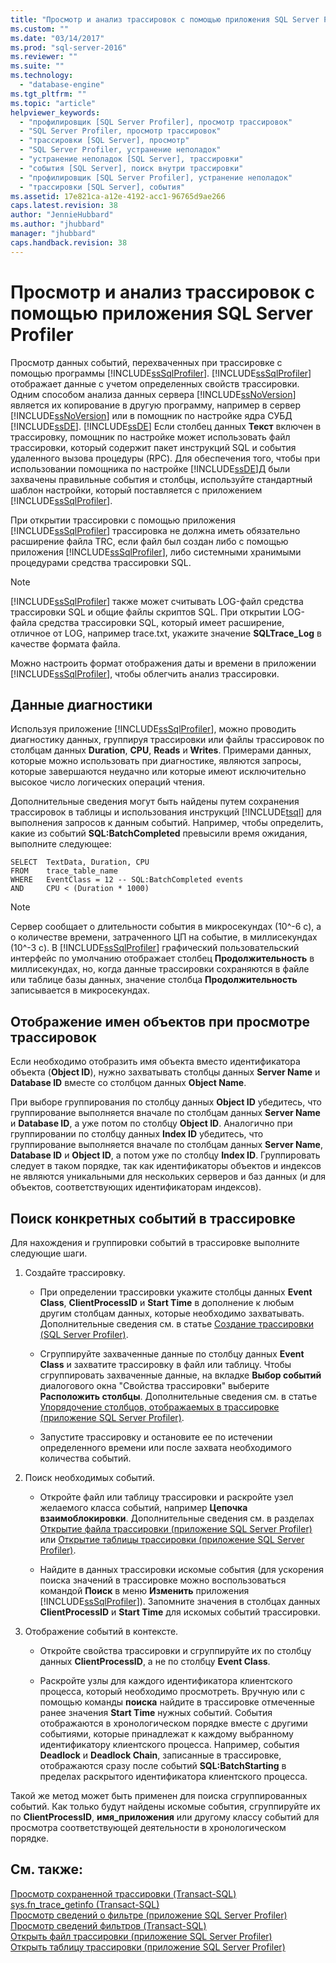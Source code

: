 ```yaml
---
title: "Просмотр и анализ трассировок с помощью приложения SQL Server Profiler | Microsoft Docs"
ms.custom: ""
ms.date: "03/14/2017"
ms.prod: "sql-server-2016"
ms.reviewer: ""
ms.suite: ""
ms.technology: 
  - "database-engine"
ms.tgt_pltfrm: ""
ms.topic: "article"
helpviewer_keywords: 
  - "профилировщик [SQL Server Profiler], просмотр трассировок"
  - "SQL Server Profiler, просмотр трассировок"
  - "трассировки [SQL Server], просмотр"
  - "SQL Server Profiler, устранение неполадок"
  - "устранение неполадок [SQL Server], трассировки"
  - "события [SQL Server], поиск внутри трассировки"
  - "профилировщик [SQL Server Profiler], устранение неполадок"
  - "трассировки [SQL Server], события"
ms.assetid: 17e821ca-a12e-4192-acc1-96765d9ae266
caps.latest.revision: 38
author: "JennieHubbard"
ms.author: "jhubbard"
manager: "jhubbard"
caps.handback.revision: 38
---
```

# Просмотр и анализ трассировок с помощью приложения SQL Server Profiler
  Просмотр данных событий, перехваченных при трассировке с помощью программы [!INCLUDE[ssSqlProfiler](../../includes/sssqlprofiler-md.md)]. [!INCLUDE[ssSqlProfiler](../../includes/sssqlprofiler-md.md)] отображает данные с учетом определенных свойств трассировки. Одним способом анализа данных сервера [!INCLUDE[ssNoVersion](../../includes/ssnoversion-md.md)] является их копирование в другую программу, например в сервер [!INCLUDE[ssNoVersion](../../includes/ssnoversion-md.md)] или в помощник по настройке ядра СУБД [!INCLUDE[ssDE](../../includes/ssde-md.md)]. [!INCLUDE[ssDE](../../includes/ssde-md.md)] Если столбец данных **Текст** включен в трассировку, помощник по настройке может использовать файл трассировки, который содержит пакет инструкций SQL и события удаленного вызова процедуры (RPC). Для обеспечения того, чтобы при использовании помощника по настройке [!INCLUDE[ssDE](../../includes/ssde-md.md)]Д были захвачены правильные события и столбцы, используйте стандартный шаблон настройки, который поставляется с приложением [!INCLUDE[ssSqlProfiler](../../includes/sssqlprofiler-md.md)].  
  
 При открытии трассировки с помощью приложения [!INCLUDE[ssSqlProfiler](../../includes/sssqlprofiler-md.md)] трассировка не должна иметь обязательно расширение файла TRC, если файл был создан либо с помощью приложения [!INCLUDE[ssSqlProfiler](../../includes/sssqlprofiler-md.md)], либо системными хранимыми процедурами средства трассировки SQL.  
  
> [!NOTE]  
>  [!INCLUDE[ssSqlProfiler](../../includes/sssqlprofiler-md.md)] также может считывать LOG-файл средства трассировки SQL и общие файлы скриптов SQL. При открытии LOG-файла средства трассировки SQL, который имеет расширение, отличное от LOG, например trace.txt, укажите значение **SQLTrace_Log** в качестве формата файла.  
  
 Можно настроить формат отображения даты и времени в приложении [!INCLUDE[ssSqlProfiler](../../includes/sssqlprofiler-md.md)], чтобы облегчить анализ трассировки.  
  
## Данные диагностики  
 Используя приложение [!INCLUDE[ssSqlProfiler](../../includes/sssqlprofiler-md.md)], можно проводить диагностику данных, группируя трассировки или файлы трассировок по столбцам данных **Duration**, **CPU**, **Reads** и **Writes**. Примерами данных, которые можно использовать при диагностике, являются запросы, которые завершаются неудачно или которые имеют исключительно высокое число логических операций чтения.  
  
 Дополнительные сведения могут быть найдены путем сохранения трассировок в таблицы и использования инструкций [!INCLUDE[tsql](../../includes/tsql-md.md)] для выполнения запросов к данным событий. Например, чтобы определить, какие из событий **SQL:BatchCompleted** превысили время ожидания, выполните следующее:  
  
```  
SELECT  TextData, Duration, CPU  
FROM    trace_table_name  
WHERE   EventClass = 12 -- SQL:BatchCompleted events  
AND     CPU < (Duration * 1000)  
```  
  
> [!NOTE]  
>  Сервер сообщает о длительности события в микросекундах (10^-6 с), а о количестве времени, затраченного ЦП на событие, в миллисекундах (10^-3 с). В [!INCLUDE[ssSqlProfiler](../../includes/sssqlprofiler-md.md)] графический пользовательский интерфейс по умолчанию отображает столбец **Продолжительность** в миллисекундах, но, когда данные трассировки сохраняются в файле или таблице базы данных, значение столбца **Продолжительность** записывается в микросекундах.  
  
## Отображение имен объектов при просмотре трассировок  
 Если необходимо отобразить имя объекта вместо идентификатора объекта (**Object ID**), нужно захватывать столбцы данных **Server Name** и **Database ID** вместе со столбцом данных **Object Name**.  
  
 При выборе группирования по столбцу данных **Object ID** убедитесь, что группирование выполняется вначале по столбцам данных **Server Name** и **Database ID**, а уже потом по столбцу **Object ID**. Аналогично при группировании по столбцу данных **Index ID** убедитесь, что группирование выполняется вначале по столбцам данных **Server Name**, **Database ID** и **Object ID**, а потом уже по столбцу **Index ID**. Группировать следует в таком порядке, так как идентификаторы объектов и индексов не являются уникальными для нескольких серверов и баз данных (и для объектов, соответствующих идентификаторам индексов).  
  
## Поиск конкретных событий в трассировке  
 Для нахождения и группировки событий в трассировке выполните следующие шаги.  
  
1.  Создайте трассировку.  
  
    -   При определении трассировки укажите столбцы данных **Event Class**, **ClientProcessID** и **Start Time** в дополнение к любым другим столбцам данных, которые необходимо захватывать. Дополнительные сведения см. в статье [Создание трассировки (SQL Server Profiler)](../../tools/sql-server-profiler/create-a-trace-sql-server-profiler.md).  
  
    -   Сгруппируйте захваченные данные по столбцу данных **Event Class** и захватите трассировку в файл или таблицу. Чтобы сгруппировать захваченные данные, на вкладке **Выбор событий** диалогового окна "Свойства трассировки" выберите **Расположить столбцы**. Дополнительные сведения см. в статье [Упорядочение столбцов, отображаемых в трассировке (приложение SQL Server Profiler)](../../tools/sql-server-profiler/organize-columns-displayed-in-a-trace-sql-server-profiler.md).  
  
    -   Запустите трассировку и остановите ее по истечении определенного времени или после захвата необходимого количества событий.  
  
2.  Поиск необходимых событий.  
  
    -   Откройте файл или таблицу трассировки и раскройте узел желаемого класса событий, например **Цепочка взаимоблокировки**. Дополнительные сведения см. в разделах [Открытие файла трассировки (приложение SQL Server Profiler)](../../tools/sql-server-profiler/open-a-trace-file-sql-server-profiler.md) или [Открытие таблицы трассировки (приложение SQL Server Profiler)](../../tools/sql-server-profiler/open-a-trace-table-sql-server-profiler.md).  
  
    -   Найдите в данных трассировки искомые события (для ускорения поиска значений в трассировке можно воспользоваться командой **Поиск** в меню **Изменить** приложения [!INCLUDE[ssSqlProfiler](../../includes/sssqlprofiler-md.md)]). Запомните значения в столбцах данных **ClientProcessID** и **Start Time** для искомых событий трассировки.  
  
3.  Отображение событий в контексте.  
  
    -   Откройте свойства трассировки и сгруппируйте их по столбцу данных **ClientProcessID**, а не по столбцу **Event Class**.  
  
    -   Раскройте узлы для каждого идентификатора клиентского процесса, который необходимо просмотреть. Вручную или с помощью команды **поиска** найдите в трассировке отмеченные ранее значения **Start Time** нужных событий. События отображаются в хронологическом порядке вместе с другими событиями, которые принадлежат к каждому выбранному идентификатору клиентского процесса. Например, события **Deadlock** и **Deadlock Chain**, записанные в трассировке, отображаются сразу после событий **SQL:BatchStarting** в пределах раскрытого идентификатора клиентского процесса.  
  
 Такой же метод может быть применен для поиска сгруппированных событий. Как только будут найдены искомые события, сгруппируйте их по **ClientProcessID**, **имя_приложения** или другому классу событий для просмотра соответствующей деятельности в хронологическом порядке.  
  
## См. также:  
 [Просмотр сохраненной трассировки (Transact-SQL)](../../relational-databases/sql-trace/view-a-saved-trace-transact-sql.md)   
 [sys.fn_trace_getinfo (Transact-SQL)](../../relational-databases/system-functions/sys-fn-trace-getinfo-transact-sql.md)   
 [Просмотр сведений о фильтре (приложение SQL Server Profiler)](../../tools/sql-server-profiler/view-filter-information-sql-server-profiler.md)   
 [Просмотр сведений фильтров (Transact-SQL)](../../relational-databases/sql-trace/view-filter-information-transact-sql.md)   
 [Открыть файл трассировки (приложение SQL Server Profiler)](../../tools/sql-server-profiler/open-a-trace-file-sql-server-profiler.md)   
 [Открыть таблицу трассировки (приложение SQL Server Profiler)](../../tools/sql-server-profiler/open-a-trace-table-sql-server-profiler.md)  
  
  